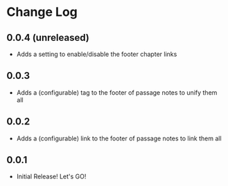 # Change Log

## 0.0.4 (unreleased)

- Adds a setting to enable/disable the footer chapter links 

## 0.0.3

- Adds a (configurable) tag to the footer of passage notes to unify them all

## 0.0.2

- Adds a (configurable) link to the footer of passage notes to link them all 

## 0.0.1

- Initial Release!  Let's GO! 